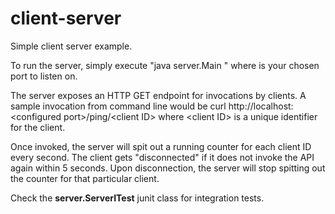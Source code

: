 # client-server

Simple client server example. 

To run the server, simply execute "java server.Main <port>" where <port> is your chosen port to listen on.

The server exposes an HTTP GET endpoint for invocations by clients. A sample invocation from command line would be
curl http://localhost:<configured port\>/ping/<client ID\> where <client ID\> is a unique identifier for the client.

Once invoked, the server will spit out a running counter for each client ID every second. The client gets "disconnected" if it does not invoke the API again within 5 seconds. Upon disconnection, the server will stop spitting out the counter for that particular client.

Check the **server.ServerITest** junit class for integration tests.
